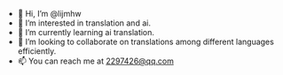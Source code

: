 - 👋 Hi, I’m @lijmhw
- 👀 I’m interested in translation and ai.
- 🌱 I’m currently learning ai translation.
- 💞️ I’m looking to collaborate on translations among different languages efficiently.
- 📫 You can reach me at 2297426@qq.com

<!---
lijmhw/lijmhw is a ✨ special ✨ repository because its `README.md` (this file) appears on your GitHub profile.
You can click the Preview link to take a look at your changes.
--->
